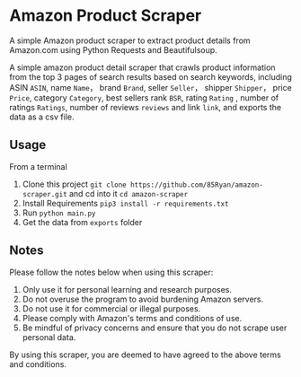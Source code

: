 # Amazon Product Scraper

A simple Amazon product scraper to extract product details from Amazon.com using Python Requests and Beautifulsoup.

A simple amazon product detail scraper that crawls product information from the top 3 pages of search results based on search keywords, including ASIN `ASIN`, name `Name`， brand `Brand`, seller `Seller`， shipper `Shipper`， price `Price`, category `Category`, best sellers rank `BSR`, rating `Rating` , number of ratings `Ratings`, number of reviews `reviews` and link `link`, and exports the data as a csv file.

## Usage

From a terminal 

1. Clone this project  `git clone https://github.com/85Ryan/amazon-scraper.git` and cd into it `cd amazon-scraper`
2. Install Requirements `pip3 install -r requirements.txt`
3. Run `python main.py`
4. Get the data from `exports` folder

## Notes

Please follow the notes below when using this scraper:

1. Only use it for personal learning and research purposes.
2. Do not overuse the program to avoid burdening Amazon servers.
3. Do not use it for commercial or illegal purposes.
4. Please comply with Amazon's terms and conditions of use.
5. Be mindful of privacy concerns and ensure that you do not scrape user personal data.

By using this scraper, you are deemed to have agreed to the above terms and conditions.